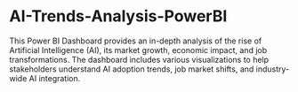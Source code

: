 # AI-Trends-Analysis-PowerBI
This Power BI Dashboard provides an in-depth analysis of the rise of Artificial Intelligence (AI), its market growth, economic impact, and job transformations. The dashboard includes various visualizations to help stakeholders understand AI adoption trends, job market shifts, and industry-wide AI integration.

